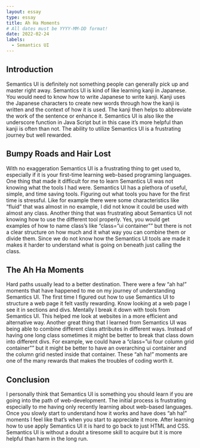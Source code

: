 ```yaml
---
layout: essay
type: essay
title: Ah Ha Moments
# All dates must be YYYY-MM-DD format!
date: 2022-02-24
labels:
  - Semantics UI
---
```

## Introduction
Semantics UI is definitely not something people can generally pick up and master right away. Semantics UI is kind of like learning kanji in Japanese. You would need to know how to write Japanese to write      kanji. Kanji uses the Japanese characters to create new words through how the kanji is written and the context of how it is used. The kanji then helps to abbreviate the work of the sentence or enhance it. Semantics UI is also like the underscore function in Java Script but in this case it’s more helpful than kanji is often than not. The ability to utilize Semantics UI is a frustrating journey but well rewarded.

## Bumpy Roads and Hair Lost
With no exaggeration Semantics UI is a frustrating thing to get used to, especially if it is your first-time learning web-based programing languages. One thing that made it difficult for me to learn Semantics UI was not knowing what the tools I had were. Semantics UI has a plethora of useful, simple, and time saving tools. Figuring out what tools you have for the first time is stressful. Like for example there were some characteristics like “fluid” that was almost in no example, I did not know it could be used with almost any class. Another thing that was frustrating about Semantics UI not knowing how to use the different tool properly. Yes, you would get examples of how to name class’s like “class=”ui container”” but there is not a clear structure on how much and it what way you can combine them or divide them. Since we do not know how the Semantics UI tools are made it makes it harder to understand what is going on beneath just calling the class.

## The Ah Ha Moments
Hard paths usually lead to a better destination. There were a few “ah ha!” moments that have happened to me on my journey of understanding Semantics UI. The first time I figured out how to use Semantics UI to structure a web page it felt vastly rewarding. Know looking at a web page I see it in sections and divs. Mentally I break it down with tools from Semantics UI. This helped me look at websites in a more efficient and alternative way. Another great thing that I learned from Semantics UI was being able to combine different class attributes in different ways. Instead of having one long class sometimes it might be better to break that class down into different divs. For example, we could have a “class=”ui four column grid container”” but it might be better to have an overarching ui container and the column grid nested inside that container. These “ah ha!” moments are one of the many rewards that makes the troubles of coding worth it. 

## Conclusion
I personally think that Semantics UI is something you should learn if you are going into the path of web-development. The initial process is frustrating especially to me having only recently learning about web-based languages. Once you slowly start to understand how it works and have does “ah ha!” moments I feel like that’s when you start to appreciate it more. After learning how to use apply Semantics UI  it is hard to go back to just HTML and CSS.  Semantics UI is without a doubt a tiresome skill to acquire but it is more helpful than harm in the long run.
